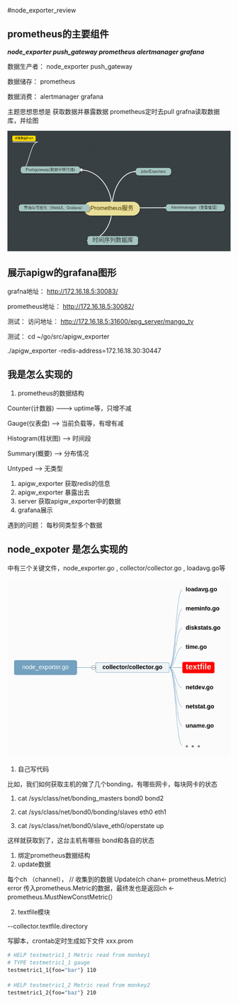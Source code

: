 #node_exporter_review

## prometheus的主要组件  

***node_exporter  push_gateway   prometheus   alertmanager grafana***

数据生产者： node_exporter  push_gateway

数据储存： prometheus

数据消费： alertmanager grafana


主题思想思想是 获取数据并暴露数据   prometheus定时去pull  grafna读取数据库，并绘图

![架构图](./../Prometheus架构-1.png)

## 展示apigw的grafana图形
grafna地址：
http://172.16.18.5:30083/

prometheus地址：
http://172.16.18.5:30082/


测试：
访问地址：
http://172.16.18.5:31600/epg_server/mango_tv


测试：
cd ~/go/src/apigw_exporter

./apigw_exporter -redis-address=172.16.18.30:30447

## 我是怎么实现的
1. prometheus的数据结构

Counter(计数器)  ---> uptime等，只增不减

Gauge(仪表盘)    --> 当前负载等，有增有减

Histogram(柱状图) --> 时间段

Summary(概要) --> 分布情况

Untyped  --> 无类型

1. apigw_exporter 获取redis的信息
2. apigw_exporter 暴露出去
3. server 获取apigw_exporter中的数据
4. grafana展示


遇到的问题： 每秒同类型多个数据


## node_expoter 是怎么实现的

中有三个关键文件，node_exporter.go , collector/collector.go , loadavg.go等

![node_exporter代码结构图](./node_exporter.png)


1. 自己写代码

比如，我们如何获取主机的做了几个bonding，有哪些网卡，每块网卡的状态

1. cat /sys/class/net/bonding_masters
bond0 bond2

2. cat /sys/class/net/bond0/bonding/slaves
eth0 eth1

3. cat /sys/class/net/bond0/slave_eth0/operstate 
up

这样就获取到了，这台主机有哪些 bond和各自的状态

1. 绑定prometheus数据结构
2. update数据



每个ch （channel），
// 收集到的数据
Update(ch chan<- prometheus.Metric) error  传入prometheus.Metric的数据，最终发也是返回ch <- prometheus.MustNewConstMetric(）


2. textfile模块

--collector.textfile.directory

写脚本，crontab定时生成如下文件 xxx.prom 
``` bash
# HELP testmetric1_1 Metric read from monkey1
# TYPE testmetric1_1 gauge
testmetric1_1{foo="bar"} 110

# HELP testmetric1_2 Metric read from monkey2
testmetric1_2{foo="baz"} 210
```